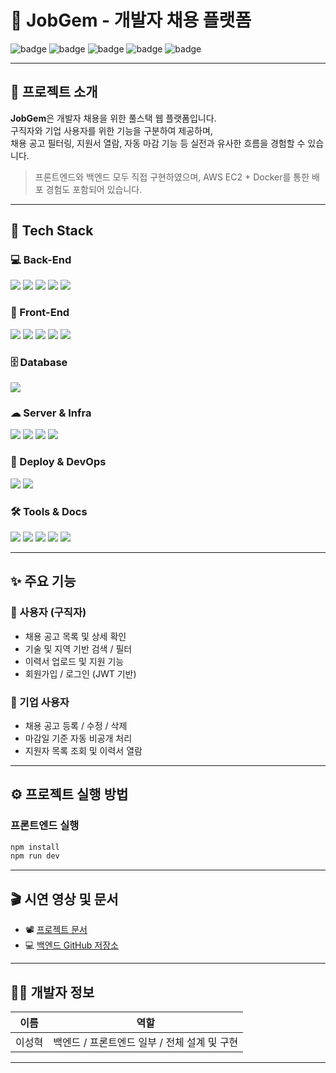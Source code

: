 # 💼 JobGem - 개발자 채용 플랫폼

![badge](https://img.shields.io/badge/Spring%20Boot-6DB33F?style=flat-square&logo=Spring-Boot&logoColor=white")
![badge](https://img.shields.io/badge/React-61DAFB?style=flat-square&logo=React&logoColor=black")
![badge](https://img.shields.io/badge/MySQL-4479A1?style=flat-square&logo=MySQL&logoColor=white")
![badge](https://img.shields.io/badge/Docker-2496ED?style=flat-square&logo=Docker&logoColor=white")
![badge](https://img.shields.io/badge/AWS-232F3E?style=flat-square&logo=Amazon-AWS&logoColor=white")

---

## 📌 프로젝트 소개

**JobGem**은 개발자 채용을 위한 풀스택 웹 플랫폼입니다.  
구직자와 기업 사용자를 위한 기능을 구분하여 제공하며,  
채용 공고 필터링, 지원서 열람, 자동 마감 기능 등 실전과 유사한 흐름을 경험할 수 있습니다.

> 프론트엔드와 백엔드 모두 직접 구현하였으며, AWS EC2 + Docker를 통한 배포 경험도 포함되어 있습니다.

---

## 🧰 Tech Stack

### 💻 Back-End
<p>
  <img src="https://img.shields.io/badge/Java-007396?style=for-the-badge&logo=openjdk&logoColor=white"/>
  <img src="https://img.shields.io/badge/Spring Boot-6DB33F?style=for-the-badge&logo=springboot&logoColor=white"/>
  <img src="https://img.shields.io/badge/JPA-59666C?style=for-the-badge&logo=hibernate&logoColor=white"/>
  <img src="https://img.shields.io/badge/MyBatis-005B9F?style=for-the-badge&logo=data&logoColor=white"/>
  <img src="https://img.shields.io/badge/REST API-000000?style=for-the-badge"/>
</p>

### 🎨 Front-End
<p>
  <img src="https://img.shields.io/badge/React-61DAFB?style=for-the-badge&logo=react&logoColor=black"/>
  <img src="https://img.shields.io/badge/Axios-5A29E4?style=for-the-badge"/>
  <img src="https://img.shields.io/badge/JavaScript-F7DF1E?style=for-the-badge&logo=javascript&logoColor=black"/>
  <img src="https://img.shields.io/badge/HTML5-E34F26?style=for-the-badge&logo=html5&logoColor=white"/>
  <img src="https://img.shields.io/badge/CSS3-1572B6?style=for-the-badge&logo=css3&logoColor=white"/>
</p>

### 🗄️ Database
<p>
  <img src="https://img.shields.io/badge/MySQL-4479A1?style=for-the-badge&logo=mysql&logoColor=white"/>
</p>

### ☁ Server & Infra
<p>
  <img src="https://img.shields.io/badge/Nginx-009639?style=for-the-badge&logo=nginx&logoColor=white"/>
  <img src="https://img.shields.io/badge/AWS EC2-FF9900?style=for-the-badge&logo=amazonaws&logoColor=white"/>
  <img src="https://img.shields.io/badge/S3-569A31?style=for-the-badge&logo=amazons3&logoColor=white"/>
  <img src="https://img.shields.io/badge/Apache Tomcat-F8DC75?style=for-the-badge&logo=apachetomcat&logoColor=black"/>
</p>

### 🚀 Deploy & DevOps
<p>
  <img src="https://img.shields.io/badge/Docker-2496ED?style=for-the-badge&logo=docker&logoColor=white"/>
  <img src="https://img.shields.io/badge/GitHub Actions-2088FF?style=for-the-badge&logo=githubactions&logoColor=white"/>
</p>

### 🛠 Tools & Docs
<p>
  <img src="https://img.shields.io/badge/Git-F05032?style=for-the-badge&logo=git&logoColor=white"/>
  <img src="https://img.shields.io/badge/GitHub-181717?style=for-the-badge&logo=github&logoColor=white"/>
  <img src="https://img.shields.io/badge/Figma-F24E1E?style=for-the-badge&logo=figma&logoColor=white"/>
  <img src="https://img.shields.io/badge/Notion-000000?style=for-the-badge&logo=notion&logoColor=white"/>
  <img src="https://img.shields.io/badge/ERDCloud-430098?style=for-the-badge"/>
</p>

---

## ✨ 주요 기능

### 👤 사용자 (구직자)
- 채용 공고 목록 및 상세 확인
- 기술 및 지역 기반 검색 / 필터
- 이력서 업로드 및 지원 기능
- 회원가입 / 로그인 (JWT 기반)

### 🏢 기업 사용자
- 채용 공고 등록 / 수정 / 삭제
- 마감일 기준 자동 비공개 처리
- 지원자 목록 조회 및 이력서 열람

---

## ⚙ 프로젝트 실행 방법

### 프론트엔드 실행

```bash
npm install
npm run dev
```

---

## 🎬 시연 영상 및 문서

- 📽️ [프로젝트 문서](https://drive.google.com/drive/folders/10YdCzEgJQF6BDeId5s7Nwq9wmyPz1CVa?usp=drive_link)
- 💻 [백엔드 GitHub 저장소](https://github.com/leesh9/jobgem/tree/develop)

---

## 🙋‍♂️ 개발자 정보

| 이름 | 역할 |
|------|------|
| 이성혁 | 백엔드 / 프론트엔드 일부 / 전체 설계 및 구현 |

---
